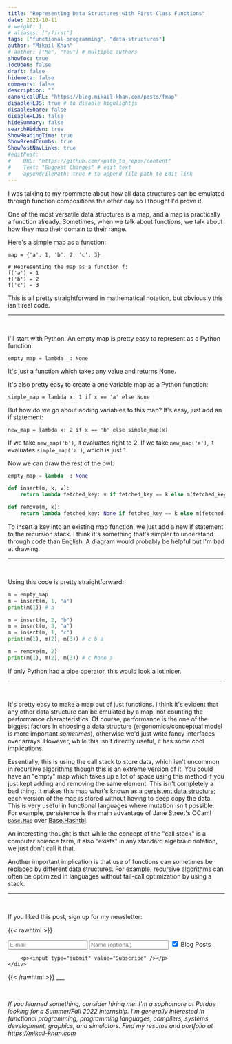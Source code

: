 ```yaml
---
title: "Representing Data Structures with First Class Functions"
date: 2021-10-11
# weight: 1
# aliases: ["/first"]
tags: ["functional-programming", "data-structures"]
author: "Mikail Khan"
# author: ["Me", "You"] # multiple authors
showToc: true
TocOpen: false
draft: false
hidemeta: false
comments: false
description: ""
canonicalURL: "https://blog.mikail-khan.com/posts/fmap"
disableHLJS: true # to disable highlightjs
disableShare: false
disableHLJS: false
hideSummary: false
searchHidden: true
ShowReadingTime: true
ShowBreadCrumbs: true
ShowPostNavLinks: true
#editPost:
#    URL: "https://github.com/<path_to_repo>/content"
#    Text: "Suggest Changes" # edit text
#    appendFilePath: true # to append file path to Edit link
---
```


I was talking to my roommate about how all data structures can be emulated through
function compositions the other day so I thought I'd prove it.

One of the most versatile data structures is a map, and a map is practically a function already.
Sometimes, when we talk about functions, we talk about how they map their
domain to their range.

Here's a simple map as a function:

```plain
map = {'a': 1, 'b': 2, 'c': 3}

# Representing the map as a function f:
f('a') = 1
f('b') = 2
f('c') = 3
```

This is all pretty straightforward in mathematical notation, but obviously
this isn't real code.

___

&nbsp;

I'll start with Python. An empty map is pretty easy to represent as a Python function:

```
empty_map = lambda _: None
```
It's just a function which takes any value and returns None.

It's also pretty easy to create a one variable map as a Python function:
```
simple_map = lambda x: 1 if x == 'a' else None
```

But how do we go about adding variables to this map? It's easy, just add an if statement:
```
new_map = lambda x: 2 if x == 'b' else simple_map(x)
```

If we take `new_map('b')`, it evaluates right to 2. If we take `new_map('a')`, it
evaluates `simple_map('a')`, which is just 1.

Now we can draw the rest of the owl:
```py
empty_map = lambda _: None

def insert(m, k, v):
    return lambda fetched_key: v if fetched_key == k else m(fetched_key)

def remove(m, k):
    return lambda fetched_key: None if fetched_key == k else m(fetched_key)
```

To insert a key into an existing map function, we just add a new 
if statement to the recursion stack. I think it's something that's simpler
to understand through code than English. A diagram would probably be helpful but
I'm bad at drawing.

___

&nbsp;

Using this code is pretty straightforward:
```py
m = empty_map
m = insert(m, 1, "a")
print(m(1)) # a

m = insert(m, 2, "b")
m = insert(m, 3, "a")
m = insert(m, 1, "c")
print(m(1), m(2), m(3)) # c b a

m = remove(m, 2)
print(m(1), m(2), m(3)) # c None a
```

If only Python had a pipe operator, this would look a lot nicer.

___

&nbsp;

It's pretty easy to make a map out of just functions. I think
it's evident that any other data structure can be emulated by a map,
not counting the performance characteristics. Of course, performance
is the one of the biggest factors in choosing a data structure 
(ergonomics/conceptual model is more important *sometimes*), otherwise 
we'd just write fancy interfaces over arrays. However, while this isn't directly 
useful, it has some cool implications.

Essentially, this is using the call stack to store data, which isn't
uncommon in recursive algorithms though this is an extreme version of it. 
You could have an "empty" map which takes up a lot of space using this method 
if you just kept adding and removing the same element. This isn't completely a bad
thing. It makes this map what's known as a [persistent data structure](https://en.wikipedia.org/wiki/Persistent_data_structure); each version of the map is stored without having to deep copy the data. 
This is very useful in functional languages where mutation isn't possible. 
For example, persistence is the main advantage of Jane Street's OCaml 
[`Base.Map`](https://ocaml.janestreet.com/ocaml-core/v0.13/doc/base/Base/Map/index.html)
over [Base.Hashtbl](https://ocaml.janestreet.com/ocaml-core/v0.12/doc/base/Base/Hashtbl/index.html).

An interesting thought is that while the concept of the "call stack" is a
computer science term, it also "exists" in any standard algebraic notation, 
we just don't call it that.

Another important implication is that use of functions can sometimes be 
replaced by different data structures. For example, recursive algorithms can 
often be optimized in languages without tail-call optimization by using a stack.

___

&nbsp;

If you liked this post, sign up for my newsletter:

{{< rawhtml >}}
<form style="margin: auto" method="post" action="https://listmonk.mikail-khan.com/subscription/form" class="listmonk-form">
    <div>
        <p><input type="text" name="email" placeholder="E-mail" />
        <input type="text" name="name" placeholder="Name (optional)" />
        <input id="edc6e" type="checkbox" name="l" checked value="edc6e7b1-7f43-4773-b49b-6fb9fff48df4" />
        <label for="edc6e">Blog Posts</label>
        </p>

        <p><input type="submit" value="Subscribe" /></p>
    </div>
</form>
{{< /rawhtml >}}
___

&nbsp;

*If you learned something, consider hiring me. I'm a sophomore at Purdue
looking for a Summer/Fall 2022 internship. I'm generally interested in
functional programming, programming languages, compilers, systems development, 
graphics, and simulators. Find my resume and portfolio at <https://mikail-khan.com>*
